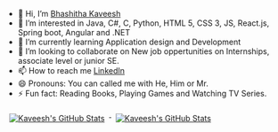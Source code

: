 - 👋 Hi, I’m [Bhashitha Kaveesh](@kaveeshbhashitha)
- 👀 I’m interested in Java, C#, C, Python, HTML 5, CSS 3, JS, React.js, Spring boot, Angular and .NET
- 🌱 I’m currently learning Application design and Development
- 💞️ I’m looking to collaborate on New job oppertunities on Internships, associate level or junior SE. 
- 📫 How to reach me [LinkedIn](https://www.linkedin.com/in/bhashitha-kaveesh/)
- 😄 Pronouns: You can called me with He, Him or Mr. 
- ⚡ Fun fact: Reading Books, Playing Games and Watching TV Series. 

<!-- GitHub Stats by github-readme-stats.vercel.app -->

<a href="https://github.com/kaveeshbhashitha">
  <img align="top" style="margin:0.5rem" src="https://github-readme-stats.vercel.app/api/top-langs/?username=kaveeshbhashitha&title_color=ffffff&text_color=c9cacc&icon_color=4AB197&bg_color=1A2B34&hide=html,css" alt="Kaveesh's GitHub Stats" />
</a>

<a href="https://github.com/kaveeshbhashitha">
  <img align="top" style="margin:0.5rem" src="https://github-readme-stats.vercel.app/api?username=kaveeshbhashitha&show_icons=true&count_private=true&title_color=ffffff&text_color=c9cacc&icon_color=D8BFD8&bg_color=1A2B34" alt="Kaveesh's GitHub Stats" />
</a>
<!---
kaveeshbhashitha/kaveeshbhashitha is a ✨ special ✨ repository because its `README.md` (this file) appears on your GitHub profile.
You can click the Preview link to take a look at your changes.
--->
